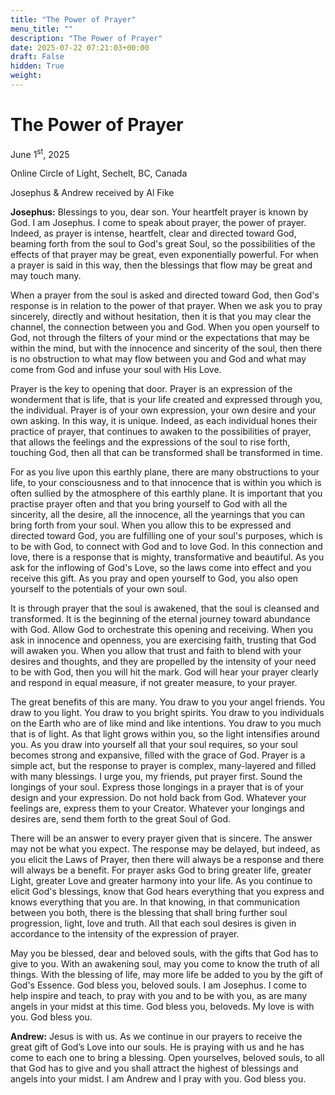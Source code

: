 ```yaml
---
title: "The Power of Prayer"
menu_title: ""
description: "The Power of Prayer"
date: 2025-07-22 07:21:03+00:00
draft: False
hidden: True
weight:
---
```

# The Power of Prayer

June 1<sup>st</sup>, 2025

Online Circle of Light, Sechelt, BC, Canada

Josephus & Andrew received by Al Fike

**Josephus:** Blessings to you, dear son. Your heartfelt prayer is known by God. I am Josephus. I come to speak about prayer, the power of prayer. Indeed, as prayer is intense, heartfelt, clear and directed toward God, beaming forth from the soul to God's great Soul, so the possibilities of the effects of that prayer may be great, even exponentially powerful. For when a prayer is said in this way, then the blessings that flow may be great and may touch many.

When a prayer from the soul is asked and directed toward God, then God's response is in relation to the power of that prayer. When we ask you to pray sincerely, directly and without hesitation, then it is that you may clear the channel, the connection between you and God. When you open yourself to God, not through the filters of your mind or the expectations that may be within the mind, but with the innocence and sincerity of the soul, then there is no obstruction to what may flow between you and God and what may come from God and infuse your soul with His Love.

Prayer is the key to opening that door. Prayer is an expression of the wonderment that is life, that is your life created and expressed through you, the individual. Prayer is of your own expression, your own desire and your own asking. In this way, it is unique. Indeed, as each individual hones their practice of prayer, that continues to awaken to the possibilities of prayer, that allows the feelings and the expressions of the soul to rise forth, touching God, then all that can be transformed shall be transformed in time.

For as you live upon this earthly plane, there are many obstructions to your life, to your consciousness and to that innocence that is within you which is often sullied by the atmosphere of this earthly plane. It is important that you practise prayer often and that you bring yourself to God with all the sincerity, all the desire, all the innocence, all the yearnings that you can bring forth from your soul. When you allow this to be expressed and directed toward God, you are fulfilling one of your soul's purposes, which is to be with God, to connect with God and to love God. In this connection and love, there is a response that is mighty, transformative and beautiful. As you ask for the inflowing of God's Love, so the laws come into effect and you receive this gift. As you pray and open yourself to God, you also open yourself to the potentials of your own soul.

It is through prayer that the soul is awakened, that the soul is cleansed and transformed. It is the beginning of the eternal journey toward abundance with God. Allow God to orchestrate this opening and receiving. When you ask in innocence and openness, you are exercising faith, trusting that God will awaken you. When you allow that trust and faith to blend with your desires and thoughts, and they are propelled by the intensity of your need to be with God, then you will hit the mark. God will hear your prayer clearly and respond in equal measure, if not greater measure, to your prayer.

The great benefits of this are many. You draw to you your angel friends. You draw to you light. You draw to you bright spirits. You draw to you individuals on the Earth who are of like mind and like intentions. You draw to you much that is of light. As that light grows within you, so the light intensifies around you. As you draw into yourself all that your soul requires, so your soul becomes strong and expansive, filled with the grace of God. Prayer is a simple act, but the response to prayer is complex, many-layered and filled with many blessings. I urge you, my friends, put prayer first. Sound the longings of your soul. Express those longings in a prayer that is of your design and your expression. Do not hold back from God. Whatever your feelings are, express them to your Creator. Whatever your longings and desires are, send them forth to the great Soul of God.

There will be an answer to every prayer given that is sincere. The answer may not be what you expect. The response may be delayed, but indeed, as you elicit the Laws of Prayer, then there will always be a response and there will always be a benefit. For prayer asks God to bring greater life, greater Light, greater Love and greater harmony into your life. As you continue to elicit God's blessings, know that God hears everything that you express and knows everything that you are. In that knowing, in that communication between you both, there is the blessing that shall bring further soul progression, light, love and truth. All that each soul desires is given in accordance to the intensity of the expression of prayer.

May you be blessed, dear and beloved souls, with the gifts that God has to give to you. With an awakening soul, may you come to know the truth of all things. With the blessing of life, may more life be added to you by the gift of God's Essence. God bless you, beloved souls. I am Josephus. I come to help inspire and teach, to pray with you and to be with you, as are many angels in your midst at this time. God bless you, beloveds. My love is with you. God bless you.

**Andrew:** Jesus is with us. As we continue in our prayers to receive the great gift of God’s Love into our souls. He is praying with us and he has come to each one to bring a blessing. Open yourselves, beloved souls, to all that God has to give and you shall attract the highest of blessings and angels into your midst. I am Andrew and I pray with you. God bless you.
